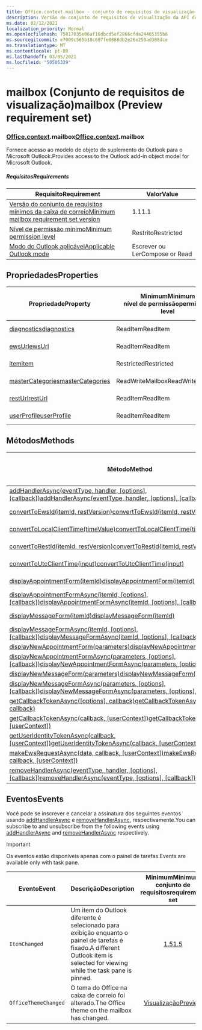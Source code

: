 ```yaml
---
title: Office.context.mailbox - conjunto de requisitos de visualização
description: Versão do conjunto de requisitos de visualização da API de Caixa de Correio do Outlook do modelo de objeto mailbox.
ms.date: 02/12/2021
localization_priority: Normal
ms.openlocfilehash: 75817035e06af16dbcd5ef2866cfda24465355b6
ms.sourcegitcommit: e7009c565b18c607fe0868db2e26e250ad308dce
ms.translationtype: MT
ms.contentlocale: pt-BR
ms.lasthandoff: 03/05/2021
ms.locfileid: "50505329"
---
```

# <a name="mailbox-preview-requirement-set"></a><span data-ttu-id="e6f16-103">mailbox (Conjunto de requisitos de visualização)</span><span class="sxs-lookup"><span data-stu-id="e6f16-103">mailbox (Preview requirement set)</span></span>

### <a name="officecontextmailbox"></a><span data-ttu-id="e6f16-104">[Office](office.md)[.context](office.context.md).mailbox</span><span class="sxs-lookup"><span data-stu-id="e6f16-104">[Office](office.md)[.context](office.context.md).mailbox</span></span>

<span data-ttu-id="e6f16-105">Fornece acesso ao modelo de objeto de suplemento do Outlook para o Microsoft Outlook.</span><span class="sxs-lookup"><span data-stu-id="e6f16-105">Provides access to the Outlook add-in object model for Microsoft Outlook.</span></span>

##### <a name="requirements"></a><span data-ttu-id="e6f16-106">Requisitos</span><span class="sxs-lookup"><span data-stu-id="e6f16-106">Requirements</span></span>

|<span data-ttu-id="e6f16-107">Requisito</span><span class="sxs-lookup"><span data-stu-id="e6f16-107">Requirement</span></span>| <span data-ttu-id="e6f16-108">Valor</span><span class="sxs-lookup"><span data-stu-id="e6f16-108">Value</span></span>|
|---|---|
|[<span data-ttu-id="e6f16-109">Versão do conjunto de requisitos mínimos da caixa de correio</span><span class="sxs-lookup"><span data-stu-id="e6f16-109">Minimum mailbox requirement set version</span></span>](../../requirement-sets/outlook-api-requirement-sets.md)| <span data-ttu-id="e6f16-110">1.1</span><span class="sxs-lookup"><span data-stu-id="e6f16-110">1.1</span></span>|
|[<span data-ttu-id="e6f16-111">Nível de permissão mínimo</span><span class="sxs-lookup"><span data-stu-id="e6f16-111">Minimum permission level</span></span>](../../../outlook/understanding-outlook-add-in-permissions.md)| <span data-ttu-id="e6f16-112">Restrito</span><span class="sxs-lookup"><span data-stu-id="e6f16-112">Restricted</span></span>|
|[<span data-ttu-id="e6f16-113">Modo do Outlook aplicável</span><span class="sxs-lookup"><span data-stu-id="e6f16-113">Applicable Outlook mode</span></span>](../../../outlook/outlook-add-ins-overview.md#extension-points)| <span data-ttu-id="e6f16-114">Escrever ou Ler</span><span class="sxs-lookup"><span data-stu-id="e6f16-114">Compose or Read</span></span>|

## <a name="properties"></a><span data-ttu-id="e6f16-115">Propriedades</span><span class="sxs-lookup"><span data-stu-id="e6f16-115">Properties</span></span>

| <span data-ttu-id="e6f16-116">Propriedade</span><span class="sxs-lookup"><span data-stu-id="e6f16-116">Property</span></span> | <span data-ttu-id="e6f16-117">Minimum</span><span class="sxs-lookup"><span data-stu-id="e6f16-117">Minimum</span></span><br><span data-ttu-id="e6f16-118">nível de permissão</span><span class="sxs-lookup"><span data-stu-id="e6f16-118">permission level</span></span> | <span data-ttu-id="e6f16-119">Modos</span><span class="sxs-lookup"><span data-stu-id="e6f16-119">Modes</span></span> | <span data-ttu-id="e6f16-120">Tipo de retorno</span><span class="sxs-lookup"><span data-stu-id="e6f16-120">Return type</span></span> | <span data-ttu-id="e6f16-121">Minimum</span><span class="sxs-lookup"><span data-stu-id="e6f16-121">Minimum</span></span><br><span data-ttu-id="e6f16-122">conjunto de requisitos</span><span class="sxs-lookup"><span data-stu-id="e6f16-122">requirement set</span></span> |
|---|---|---|---|:---:|
| [<span data-ttu-id="e6f16-123">diagnostics</span><span class="sxs-lookup"><span data-stu-id="e6f16-123">diagnostics</span></span>](/javascript/api/outlook/office.mailbox?view=outlook-js-preview&preserve-view=true#diagnostics) | <span data-ttu-id="e6f16-124">ReadItem</span><span class="sxs-lookup"><span data-stu-id="e6f16-124">ReadItem</span></span> | <span data-ttu-id="e6f16-125">Escrever</span><span class="sxs-lookup"><span data-stu-id="e6f16-125">Compose</span></span><br><span data-ttu-id="e6f16-126">Ler</span><span class="sxs-lookup"><span data-stu-id="e6f16-126">Read</span></span> | [<span data-ttu-id="e6f16-127">Diagnostics</span><span class="sxs-lookup"><span data-stu-id="e6f16-127">Diagnostics</span></span>](/javascript/api/outlook/office.diagnostics?view=outlook-js-preview&preserve-view=true) | [<span data-ttu-id="e6f16-128">1.1</span><span class="sxs-lookup"><span data-stu-id="e6f16-128">1.1</span></span>](../requirement-set-1.1/outlook-requirement-set-1.1.md) |
| [<span data-ttu-id="e6f16-129">ewsUrl</span><span class="sxs-lookup"><span data-stu-id="e6f16-129">ewsUrl</span></span>](/javascript/api/outlook/office.mailbox?view=outlook-js-preview&preserve-view=true#ewsurl) | <span data-ttu-id="e6f16-130">ReadItem</span><span class="sxs-lookup"><span data-stu-id="e6f16-130">ReadItem</span></span> | <span data-ttu-id="e6f16-131">Escrever</span><span class="sxs-lookup"><span data-stu-id="e6f16-131">Compose</span></span><br><span data-ttu-id="e6f16-132">Ler</span><span class="sxs-lookup"><span data-stu-id="e6f16-132">Read</span></span> | <span data-ttu-id="e6f16-133">Cadeia de caracteres</span><span class="sxs-lookup"><span data-stu-id="e6f16-133">String</span></span> | [<span data-ttu-id="e6f16-134">1.1</span><span class="sxs-lookup"><span data-stu-id="e6f16-134">1.1</span></span>](../requirement-set-1.1/outlook-requirement-set-1.1.md) |
| [<span data-ttu-id="e6f16-135">item</span><span class="sxs-lookup"><span data-stu-id="e6f16-135">item</span></span>](office.context.mailbox.item.md) | <span data-ttu-id="e6f16-136">Restricted</span><span class="sxs-lookup"><span data-stu-id="e6f16-136">Restricted</span></span> | <span data-ttu-id="e6f16-137">Escrever</span><span class="sxs-lookup"><span data-stu-id="e6f16-137">Compose</span></span><br><span data-ttu-id="e6f16-138">Ler</span><span class="sxs-lookup"><span data-stu-id="e6f16-138">Read</span></span> | [<span data-ttu-id="e6f16-139">Item</span><span class="sxs-lookup"><span data-stu-id="e6f16-139">Item</span></span>](/javascript/api/outlook/office.item?view=outlook-js-preview&preserve-view=true) | [<span data-ttu-id="e6f16-140">1.1</span><span class="sxs-lookup"><span data-stu-id="e6f16-140">1.1</span></span>](../requirement-set-1.1/outlook-requirement-set-1.1.md) |
| [<span data-ttu-id="e6f16-141">masterCategories</span><span class="sxs-lookup"><span data-stu-id="e6f16-141">masterCategories</span></span>](/javascript/api/outlook/office.mailbox?view=outlook-js-preview&preserve-view=true#mastercategories) | <span data-ttu-id="e6f16-142">ReadWriteMailbox</span><span class="sxs-lookup"><span data-stu-id="e6f16-142">ReadWriteMailbox</span></span> | <span data-ttu-id="e6f16-143">Escrever</span><span class="sxs-lookup"><span data-stu-id="e6f16-143">Compose</span></span><br><span data-ttu-id="e6f16-144">Ler</span><span class="sxs-lookup"><span data-stu-id="e6f16-144">Read</span></span> | [<span data-ttu-id="e6f16-145">MasterCategories</span><span class="sxs-lookup"><span data-stu-id="e6f16-145">MasterCategories</span></span>](/javascript/api/outlook/office.mastercategories?view=outlook-js-preview&preserve-view=true) | [<span data-ttu-id="e6f16-146">1.8</span><span class="sxs-lookup"><span data-stu-id="e6f16-146">1.8</span></span>](../requirement-set-1.8/outlook-requirement-set-1.8.md) |
| [<span data-ttu-id="e6f16-147">restUrl</span><span class="sxs-lookup"><span data-stu-id="e6f16-147">restUrl</span></span>](/javascript/api/outlook/office.mailbox?view=outlook-js-preview&preserve-view=true#resturl) | <span data-ttu-id="e6f16-148">ReadItem</span><span class="sxs-lookup"><span data-stu-id="e6f16-148">ReadItem</span></span> | <span data-ttu-id="e6f16-149">Escrever</span><span class="sxs-lookup"><span data-stu-id="e6f16-149">Compose</span></span><br><span data-ttu-id="e6f16-150">Ler</span><span class="sxs-lookup"><span data-stu-id="e6f16-150">Read</span></span> | <span data-ttu-id="e6f16-151">Cadeia de caracteres</span><span class="sxs-lookup"><span data-stu-id="e6f16-151">String</span></span> | [<span data-ttu-id="e6f16-152">1.5</span><span class="sxs-lookup"><span data-stu-id="e6f16-152">1.5</span></span>](../requirement-set-1.5/outlook-requirement-set-1.5.md) |
| [<span data-ttu-id="e6f16-153">userProfile</span><span class="sxs-lookup"><span data-stu-id="e6f16-153">userProfile</span></span>](/javascript/api/outlook/office.mailbox?view=outlook-js-preview&preserve-view=true#userprofile) | <span data-ttu-id="e6f16-154">ReadItem</span><span class="sxs-lookup"><span data-stu-id="e6f16-154">ReadItem</span></span> | <span data-ttu-id="e6f16-155">Escrever</span><span class="sxs-lookup"><span data-stu-id="e6f16-155">Compose</span></span><br><span data-ttu-id="e6f16-156">Ler</span><span class="sxs-lookup"><span data-stu-id="e6f16-156">Read</span></span> | [<span data-ttu-id="e6f16-157">UserProfile</span><span class="sxs-lookup"><span data-stu-id="e6f16-157">UserProfile</span></span>](/javascript/api/outlook/office.userprofile?view=outlook-js-preview&preserve-view=true) | [<span data-ttu-id="e6f16-158">1.1</span><span class="sxs-lookup"><span data-stu-id="e6f16-158">1.1</span></span>](../requirement-set-1.1/outlook-requirement-set-1.1.md) |

## <a name="methods"></a><span data-ttu-id="e6f16-159">Métodos</span><span class="sxs-lookup"><span data-stu-id="e6f16-159">Methods</span></span>

| <span data-ttu-id="e6f16-160">Método</span><span class="sxs-lookup"><span data-stu-id="e6f16-160">Method</span></span> | <span data-ttu-id="e6f16-161">Minimum</span><span class="sxs-lookup"><span data-stu-id="e6f16-161">Minimum</span></span><br><span data-ttu-id="e6f16-162">nível de permissão</span><span class="sxs-lookup"><span data-stu-id="e6f16-162">permission level</span></span> | <span data-ttu-id="e6f16-163">Modos</span><span class="sxs-lookup"><span data-stu-id="e6f16-163">Modes</span></span> | <span data-ttu-id="e6f16-164">Minimum</span><span class="sxs-lookup"><span data-stu-id="e6f16-164">Minimum</span></span><br><span data-ttu-id="e6f16-165">conjunto de requisitos</span><span class="sxs-lookup"><span data-stu-id="e6f16-165">requirement set</span></span> |
|---|---|---|:---:|
| <span data-ttu-id="e6f16-166">[addHandlerAsync(eventType, handler, [options], [callback])](/javascript/api/outlook/office.mailbox?view=outlook-js-preview&preserve-view=true#addhandlerasync-eventtype--handler--options--callback-)</span><span class="sxs-lookup"><span data-stu-id="e6f16-166">[addHandlerAsync(eventType, handler, [options], [callback])](/javascript/api/outlook/office.mailbox?view=outlook-js-preview&preserve-view=true#addhandlerasync-eventtype--handler--options--callback-)</span></span> | <span data-ttu-id="e6f16-167">ReadItem</span><span class="sxs-lookup"><span data-stu-id="e6f16-167">ReadItem</span></span> | <span data-ttu-id="e6f16-168">Escrever</span><span class="sxs-lookup"><span data-stu-id="e6f16-168">Compose</span></span><br><span data-ttu-id="e6f16-169">Ler</span><span class="sxs-lookup"><span data-stu-id="e6f16-169">Read</span></span> | [<span data-ttu-id="e6f16-170">1.5</span><span class="sxs-lookup"><span data-stu-id="e6f16-170">1.5</span></span>](../requirement-set-1.5/outlook-requirement-set-1.5.md) |
| [<span data-ttu-id="e6f16-171">convertToEwsId(itemId, restVersion)</span><span class="sxs-lookup"><span data-stu-id="e6f16-171">convertToEwsId(itemId, restVersion)</span></span>](/javascript/api/outlook/office.mailbox?view=outlook-js-preview&preserve-view=true#converttoewsid-itemid--restversion-) | <span data-ttu-id="e6f16-172">Restricted</span><span class="sxs-lookup"><span data-stu-id="e6f16-172">Restricted</span></span> | <span data-ttu-id="e6f16-173">Escrever</span><span class="sxs-lookup"><span data-stu-id="e6f16-173">Compose</span></span><br><span data-ttu-id="e6f16-174">Ler</span><span class="sxs-lookup"><span data-stu-id="e6f16-174">Read</span></span> | [<span data-ttu-id="e6f16-175">1.3</span><span class="sxs-lookup"><span data-stu-id="e6f16-175">1.3</span></span>](../requirement-set-1.3/outlook-requirement-set-1.3.md) |
| [<span data-ttu-id="e6f16-176">convertToLocalClientTime(timeValue)</span><span class="sxs-lookup"><span data-stu-id="e6f16-176">convertToLocalClientTime(timeValue)</span></span>](/javascript/api/outlook/office.mailbox?view=outlook-js-preview&preserve-view=true#converttolocalclienttime-timevalue-) | <span data-ttu-id="e6f16-177">ReadItem</span><span class="sxs-lookup"><span data-stu-id="e6f16-177">ReadItem</span></span> | <span data-ttu-id="e6f16-178">Escrever</span><span class="sxs-lookup"><span data-stu-id="e6f16-178">Compose</span></span><br><span data-ttu-id="e6f16-179">Ler</span><span class="sxs-lookup"><span data-stu-id="e6f16-179">Read</span></span> | [<span data-ttu-id="e6f16-180">1.1</span><span class="sxs-lookup"><span data-stu-id="e6f16-180">1.1</span></span>](../requirement-set-1.1/outlook-requirement-set-1.1.md) |
| [<span data-ttu-id="e6f16-181">convertToRestId(itemId, restVersion)</span><span class="sxs-lookup"><span data-stu-id="e6f16-181">convertToRestId(itemId, restVersion)</span></span>](/javascript/api/outlook/office.mailbox?view=outlook-js-preview&preserve-view=true#converttorestid-itemid--restversion-) | <span data-ttu-id="e6f16-182">Restricted</span><span class="sxs-lookup"><span data-stu-id="e6f16-182">Restricted</span></span> | <span data-ttu-id="e6f16-183">Escrever</span><span class="sxs-lookup"><span data-stu-id="e6f16-183">Compose</span></span><br><span data-ttu-id="e6f16-184">Ler</span><span class="sxs-lookup"><span data-stu-id="e6f16-184">Read</span></span> | [<span data-ttu-id="e6f16-185">1.3</span><span class="sxs-lookup"><span data-stu-id="e6f16-185">1.3</span></span>](../requirement-set-1.3/outlook-requirement-set-1.3.md) |
| [<span data-ttu-id="e6f16-186">convertToUtcClientTime(input)</span><span class="sxs-lookup"><span data-stu-id="e6f16-186">convertToUtcClientTime(input)</span></span>](/javascript/api/outlook/office.mailbox?view=outlook-js-preview&preserve-view=true#converttoutcclienttime-input-) | <span data-ttu-id="e6f16-187">ReadItem</span><span class="sxs-lookup"><span data-stu-id="e6f16-187">ReadItem</span></span> | <span data-ttu-id="e6f16-188">Escrever</span><span class="sxs-lookup"><span data-stu-id="e6f16-188">Compose</span></span><br><span data-ttu-id="e6f16-189">Ler</span><span class="sxs-lookup"><span data-stu-id="e6f16-189">Read</span></span> | [<span data-ttu-id="e6f16-190">1.1</span><span class="sxs-lookup"><span data-stu-id="e6f16-190">1.1</span></span>](../requirement-set-1.1/outlook-requirement-set-1.1.md) |
| [<span data-ttu-id="e6f16-191">displayAppointmentForm(itemId)</span><span class="sxs-lookup"><span data-stu-id="e6f16-191">displayAppointmentForm(itemId)</span></span>](/javascript/api/outlook/office.mailbox?view=outlook-js-preview&preserve-view=true#displayappointmentform-itemid-) | <span data-ttu-id="e6f16-192">ReadItem</span><span class="sxs-lookup"><span data-stu-id="e6f16-192">ReadItem</span></span> | <span data-ttu-id="e6f16-193">Escrever</span><span class="sxs-lookup"><span data-stu-id="e6f16-193">Compose</span></span><br><span data-ttu-id="e6f16-194">Ler</span><span class="sxs-lookup"><span data-stu-id="e6f16-194">Read</span></span> | [<span data-ttu-id="e6f16-195">1.1</span><span class="sxs-lookup"><span data-stu-id="e6f16-195">1.1</span></span>](../requirement-set-1.1/outlook-requirement-set-1.1.md) |
| <span data-ttu-id="e6f16-196">[displayAppointmentFormAsync(itemId, [options], [callback])](/javascript/api/outlook/office.mailbox?view=outlook-js-preview&preserve-view=true#displayappointmentform-itemid--options--callback-)</span><span class="sxs-lookup"><span data-stu-id="e6f16-196">[displayAppointmentFormAsync(itemId, [options], [callback])](/javascript/api/outlook/office.mailbox?view=outlook-js-preview&preserve-view=true#displayappointmentform-itemid--options--callback-)</span></span> | <span data-ttu-id="e6f16-197">ReadItem</span><span class="sxs-lookup"><span data-stu-id="e6f16-197">ReadItem</span></span> | <span data-ttu-id="e6f16-198">Escrever</span><span class="sxs-lookup"><span data-stu-id="e6f16-198">Compose</span></span><br><span data-ttu-id="e6f16-199">Ler</span><span class="sxs-lookup"><span data-stu-id="e6f16-199">Read</span></span> | [<span data-ttu-id="e6f16-200">1.9</span><span class="sxs-lookup"><span data-stu-id="e6f16-200">1.9</span></span>](../requirement-set-1.9/outlook-requirement-set-1.9.md) |
| [<span data-ttu-id="e6f16-201">displayMessageForm(itemId)</span><span class="sxs-lookup"><span data-stu-id="e6f16-201">displayMessageForm(itemId)</span></span>](/javascript/api/outlook/office.mailbox?view=outlook-js-preview&preserve-view=true#displaymessageform-itemid-) | <span data-ttu-id="e6f16-202">ReadItem</span><span class="sxs-lookup"><span data-stu-id="e6f16-202">ReadItem</span></span> | <span data-ttu-id="e6f16-203">Escrever</span><span class="sxs-lookup"><span data-stu-id="e6f16-203">Compose</span></span><br><span data-ttu-id="e6f16-204">Ler</span><span class="sxs-lookup"><span data-stu-id="e6f16-204">Read</span></span> | [<span data-ttu-id="e6f16-205">1.1</span><span class="sxs-lookup"><span data-stu-id="e6f16-205">1.1</span></span>](../requirement-set-1.1/outlook-requirement-set-1.1.md) |
| <span data-ttu-id="e6f16-206">[displayMessageFormAsync(itemId, [options], [callback])](/javascript/api/outlook/office.mailbox?view=outlook-js-preview&preserve-view=true#displaymessageform-itemid--options--callback-)</span><span class="sxs-lookup"><span data-stu-id="e6f16-206">[displayMessageFormAsync(itemId, [options], [callback])](/javascript/api/outlook/office.mailbox?view=outlook-js-preview&preserve-view=true#displaymessageform-itemid--options--callback-)</span></span> | <span data-ttu-id="e6f16-207">ReadItem</span><span class="sxs-lookup"><span data-stu-id="e6f16-207">ReadItem</span></span> | <span data-ttu-id="e6f16-208">Escrever</span><span class="sxs-lookup"><span data-stu-id="e6f16-208">Compose</span></span><br><span data-ttu-id="e6f16-209">Ler</span><span class="sxs-lookup"><span data-stu-id="e6f16-209">Read</span></span> | [<span data-ttu-id="e6f16-210">1.9</span><span class="sxs-lookup"><span data-stu-id="e6f16-210">1.9</span></span>](../requirement-set-1.9/outlook-requirement-set-1.9.md) |
| [<span data-ttu-id="e6f16-211">displayNewAppointmentForm(parameters)</span><span class="sxs-lookup"><span data-stu-id="e6f16-211">displayNewAppointmentForm(parameters)</span></span>](/javascript/api/outlook/office.mailbox?view=outlook-js-preview&preserve-view=true#displaynewappointmentform-parameters-) | <span data-ttu-id="e6f16-212">ReadItem</span><span class="sxs-lookup"><span data-stu-id="e6f16-212">ReadItem</span></span> | <span data-ttu-id="e6f16-213">Ler</span><span class="sxs-lookup"><span data-stu-id="e6f16-213">Read</span></span> | [<span data-ttu-id="e6f16-214">1.1</span><span class="sxs-lookup"><span data-stu-id="e6f16-214">1.1</span></span>](../requirement-set-1.1/outlook-requirement-set-1.1.md) |
| <span data-ttu-id="e6f16-215">[displayNewAppointmentFormAsync(parameters, [options], [callback])](/javascript/api/outlook/office.mailbox?view=outlook-js-preview&preserve-view=true#displaynewappointmentform-parameters--options--callback-)</span><span class="sxs-lookup"><span data-stu-id="e6f16-215">[displayNewAppointmentFormAsync(parameters, [options], [callback])](/javascript/api/outlook/office.mailbox?view=outlook-js-preview&preserve-view=true#displaynewappointmentform-parameters--options--callback-)</span></span> | <span data-ttu-id="e6f16-216">ReadItem</span><span class="sxs-lookup"><span data-stu-id="e6f16-216">ReadItem</span></span> | <span data-ttu-id="e6f16-217">Ler</span><span class="sxs-lookup"><span data-stu-id="e6f16-217">Read</span></span> | [<span data-ttu-id="e6f16-218">1.9</span><span class="sxs-lookup"><span data-stu-id="e6f16-218">1.9</span></span>](../requirement-set-1.9/outlook-requirement-set-1.9.md) |
| [<span data-ttu-id="e6f16-219">displayNewMessageForm(parameters)</span><span class="sxs-lookup"><span data-stu-id="e6f16-219">displayNewMessageForm(parameters)</span></span>](/javascript/api/outlook/office.mailbox?view=outlook-js-preview&preserve-view=true#displaynewmessageform-parameters-) | <span data-ttu-id="e6f16-220">ReadItem</span><span class="sxs-lookup"><span data-stu-id="e6f16-220">ReadItem</span></span> | <span data-ttu-id="e6f16-221">Ler</span><span class="sxs-lookup"><span data-stu-id="e6f16-221">Read</span></span> | [<span data-ttu-id="e6f16-222">1.6</span><span class="sxs-lookup"><span data-stu-id="e6f16-222">1.6</span></span>](../requirement-set-1.6/outlook-requirement-set-1.6.md) |
| <span data-ttu-id="e6f16-223">[displayNewMessageFormAsync(parameters, [options], [callback])](/javascript/api/outlook/office.mailbox?view=outlook-js-preview&preserve-view=true#displaynewmessageform-parameters--options--callback-)</span><span class="sxs-lookup"><span data-stu-id="e6f16-223">[displayNewMessageFormAsync(parameters, [options], [callback])](/javascript/api/outlook/office.mailbox?view=outlook-js-preview&preserve-view=true#displaynewmessageform-parameters--options--callback-)</span></span> | <span data-ttu-id="e6f16-224">ReadItem</span><span class="sxs-lookup"><span data-stu-id="e6f16-224">ReadItem</span></span> | <span data-ttu-id="e6f16-225">Ler</span><span class="sxs-lookup"><span data-stu-id="e6f16-225">Read</span></span> | [<span data-ttu-id="e6f16-226">1.9</span><span class="sxs-lookup"><span data-stu-id="e6f16-226">1.9</span></span>](../requirement-set-1.9/outlook-requirement-set-1.9.md) |
| <span data-ttu-id="e6f16-227">[getCallbackTokenAsync([options], callback)](/javascript/api/outlook/office.mailbox?view=outlook-js-preview&preserve-view=true#getcallbacktokenasync-options--callback-)</span><span class="sxs-lookup"><span data-stu-id="e6f16-227">[getCallbackTokenAsync([options], callback)](/javascript/api/outlook/office.mailbox?view=outlook-js-preview&preserve-view=true#getcallbacktokenasync-options--callback-)</span></span> | <span data-ttu-id="e6f16-228">ReadItem</span><span class="sxs-lookup"><span data-stu-id="e6f16-228">ReadItem</span></span> | <span data-ttu-id="e6f16-229">Escrever</span><span class="sxs-lookup"><span data-stu-id="e6f16-229">Compose</span></span><br><span data-ttu-id="e6f16-230">Ler</span><span class="sxs-lookup"><span data-stu-id="e6f16-230">Read</span></span> | [<span data-ttu-id="e6f16-231">1.5</span><span class="sxs-lookup"><span data-stu-id="e6f16-231">1.5</span></span>](../requirement-set-1.5/outlook-requirement-set-1.5.md) |
| <span data-ttu-id="e6f16-232">[getCallbackTokenAsync(callback, [userContext])](/javascript/api/outlook/office.mailbox?view=outlook-js-preview&preserve-view=true#getcallbacktokenasync-callback--usercontext-)</span><span class="sxs-lookup"><span data-stu-id="e6f16-232">[getCallbackTokenAsync(callback, [userContext])](/javascript/api/outlook/office.mailbox?view=outlook-js-preview&preserve-view=true#getcallbacktokenasync-callback--usercontext-)</span></span> | <span data-ttu-id="e6f16-233">ReadItem</span><span class="sxs-lookup"><span data-stu-id="e6f16-233">ReadItem</span></span> | <span data-ttu-id="e6f16-234">Escrever</span><span class="sxs-lookup"><span data-stu-id="e6f16-234">Compose</span></span><br><span data-ttu-id="e6f16-235">Ler</span><span class="sxs-lookup"><span data-stu-id="e6f16-235">Read</span></span> | [<span data-ttu-id="e6f16-236">1.3</span><span class="sxs-lookup"><span data-stu-id="e6f16-236">1.3</span></span>](../requirement-set-1.3/outlook-requirement-set-1.3.md)<br>[<span data-ttu-id="e6f16-237">1.1</span><span class="sxs-lookup"><span data-stu-id="e6f16-237">1.1</span></span>](../requirement-set-1.1/outlook-requirement-set-1.1.md) |
| <span data-ttu-id="e6f16-238">[getUserIdentityTokenAsync(callback, [userContext])](/javascript/api/outlook/office.mailbox?view=outlook-js-preview&preserve-view=true#getuseridentitytokenasync-callback--usercontext-)</span><span class="sxs-lookup"><span data-stu-id="e6f16-238">[getUserIdentityTokenAsync(callback, [userContext])](/javascript/api/outlook/office.mailbox?view=outlook-js-preview&preserve-view=true#getuseridentitytokenasync-callback--usercontext-)</span></span> | <span data-ttu-id="e6f16-239">ReadItem</span><span class="sxs-lookup"><span data-stu-id="e6f16-239">ReadItem</span></span> | <span data-ttu-id="e6f16-240">Escrever</span><span class="sxs-lookup"><span data-stu-id="e6f16-240">Compose</span></span><br><span data-ttu-id="e6f16-241">Ler</span><span class="sxs-lookup"><span data-stu-id="e6f16-241">Read</span></span> | [<span data-ttu-id="e6f16-242">1.1</span><span class="sxs-lookup"><span data-stu-id="e6f16-242">1.1</span></span>](../requirement-set-1.1/outlook-requirement-set-1.1.md) |
| <span data-ttu-id="e6f16-243">[makeEwsRequestAsync(data, callback, [userContext])](/javascript/api/outlook/office.mailbox?view=outlook-js-preview&preserve-view=true#makeewsrequestasync-data--callback--usercontext-)</span><span class="sxs-lookup"><span data-stu-id="e6f16-243">[makeEwsRequestAsync(data, callback, [userContext])](/javascript/api/outlook/office.mailbox?view=outlook-js-preview&preserve-view=true#makeewsrequestasync-data--callback--usercontext-)</span></span> | <span data-ttu-id="e6f16-244">ReadWriteMailbox</span><span class="sxs-lookup"><span data-stu-id="e6f16-244">ReadWriteMailbox</span></span> | <span data-ttu-id="e6f16-245">Escrever</span><span class="sxs-lookup"><span data-stu-id="e6f16-245">Compose</span></span><br><span data-ttu-id="e6f16-246">Ler</span><span class="sxs-lookup"><span data-stu-id="e6f16-246">Read</span></span> | [<span data-ttu-id="e6f16-247">1.1</span><span class="sxs-lookup"><span data-stu-id="e6f16-247">1.1</span></span>](../requirement-set-1.1/outlook-requirement-set-1.1.md) |
| <span data-ttu-id="e6f16-248">[removeHandlerAsync(eventType, handler, [options], [callback])](/javascript/api/outlook/office.mailbox?view=outlook-js-preview&preserve-view=true#removehandlerasync-eventtype--options--callback-)</span><span class="sxs-lookup"><span data-stu-id="e6f16-248">[removeHandlerAsync(eventType, [options], [callback])](/javascript/api/outlook/office.mailbox?view=outlook-js-preview&preserve-view=true#removehandlerasync-eventtype--options--callback-)</span></span> | <span data-ttu-id="e6f16-249">ReadItem</span><span class="sxs-lookup"><span data-stu-id="e6f16-249">ReadItem</span></span> | <span data-ttu-id="e6f16-250">Escrever</span><span class="sxs-lookup"><span data-stu-id="e6f16-250">Compose</span></span><br><span data-ttu-id="e6f16-251">Ler</span><span class="sxs-lookup"><span data-stu-id="e6f16-251">Read</span></span> | [<span data-ttu-id="e6f16-252">1.5</span><span class="sxs-lookup"><span data-stu-id="e6f16-252">1.5</span></span>](../requirement-set-1.5/outlook-requirement-set-1.5.md) |

## <a name="events"></a><span data-ttu-id="e6f16-253">Eventos</span><span class="sxs-lookup"><span data-stu-id="e6f16-253">Events</span></span>

<span data-ttu-id="e6f16-254">Você pode se inscrever e cancelar a assinatura dos seguintes eventos usando [addHandlerAsync](/javascript/api/outlook/office.mailbox?view=outlook-js-preview&preserve-view=true#addhandlerasync-eventtype--handler--options--callback-) e [removeHandlerAsync,](/javascript/api/outlook/office.mailbox?view=outlook-js-preview&preserve-view=true#removehandlerasync-eventtype--options--callback-) respectivamente.</span><span class="sxs-lookup"><span data-stu-id="e6f16-254">You can subscribe to and unsubscribe from the following events using [addHandlerAsync](/javascript/api/outlook/office.mailbox?view=outlook-js-preview&preserve-view=true#addhandlerasync-eventtype--handler--options--callback-) and [removeHandlerAsync](/javascript/api/outlook/office.mailbox?view=outlook-js-preview&preserve-view=true#removehandlerasync-eventtype--options--callback-) respectively.</span></span>

> [!IMPORTANT]
> <span data-ttu-id="e6f16-255">Os eventos estão disponíveis apenas com o painel de tarefas.</span><span class="sxs-lookup"><span data-stu-id="e6f16-255">Events are available only with task pane.</span></span>

| <span data-ttu-id="e6f16-256">Evento</span><span class="sxs-lookup"><span data-stu-id="e6f16-256">Event</span></span> | <span data-ttu-id="e6f16-257">Descrição</span><span class="sxs-lookup"><span data-stu-id="e6f16-257">Description</span></span> | <span data-ttu-id="e6f16-258">Minimum</span><span class="sxs-lookup"><span data-stu-id="e6f16-258">Minimum</span></span><br><span data-ttu-id="e6f16-259">conjunto de requisitos</span><span class="sxs-lookup"><span data-stu-id="e6f16-259">requirement set</span></span> |
|---|---|:---:|
|`ItemChanged`| <span data-ttu-id="e6f16-260">Um item do Outlook diferente é selecionado para exibição enquanto o painel de tarefas é fixado.</span><span class="sxs-lookup"><span data-stu-id="e6f16-260">A different Outlook item is selected for viewing while the task pane is pinned.</span></span> | [<span data-ttu-id="e6f16-261">1.5</span><span class="sxs-lookup"><span data-stu-id="e6f16-261">1.5</span></span>](../requirement-set-1.5/outlook-requirement-set-1.5.md) |
|`OfficeThemeChanged`| <span data-ttu-id="e6f16-262">O tema do Office na caixa de correio foi alterado.</span><span class="sxs-lookup"><span data-stu-id="e6f16-262">The Office theme on the mailbox has changed.</span></span> | [<span data-ttu-id="e6f16-263">Visualização</span><span class="sxs-lookup"><span data-stu-id="e6f16-263">Preview</span></span>](../preview-requirement-set/outlook-requirement-set-preview.md) |
